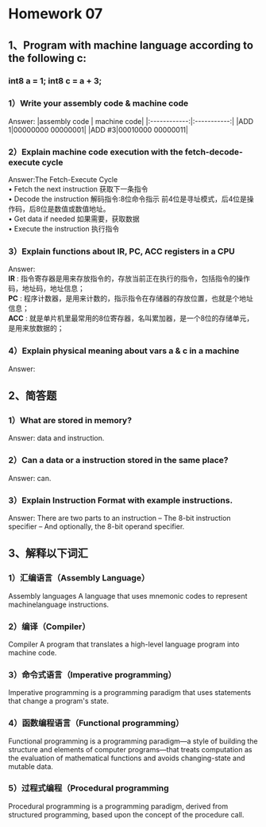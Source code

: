 # Homework 07
## 1、Program with machine language according to the following c:  
### int8 a = 1; int8 c = a + 3;

### 1）Write your assembly code & machine code
Answer:
|assembly code | machine code|
|:------------:|:-----------:|
|ADD 1|00000000 00000001|
|ADD #3|00010000 00000011|

### 2）Explain machine code execution with the fetch-decode-execute cycle
Answer:The Fetch-Execute Cycle    
• Fetch the next instruction 获取下一条指令   
• Decode the instruction 解码指令:8位命令指示 前4位是寻址模式，后4位是操作码，后8位是数值或数值地址。  
• Get data if needed 如果需要，获取数据   
• Execute the instruction 执行指令   


### 3）Explain functions about IR, PC, ACC registers in a CPU
Answer:   
**IR** : 指令寄存器是用来存放指令的，存放当前正在执行的指令，包括指令的操作码，地址码，地址信息；   
**PC** : 程序计数器，是用来计数的，指示指令在存储器的存放位置，也就是个地址信息；   
**ACC** : 就是单片机里最常用的8位寄存器，名叫累加器，是一个8位的存储单元，是用来放数据的；

### 4）Explain physical meaning about vars a & c in a machine
Answer:

## 2、简答题
### 1）What are stored in memory?
Answer: data and instruction.

### 2）Can a data or a instruction stored in the same place?
Answer: can.

### 3）Explain Instruction Format with example instructions.
Answer: There are two parts to an instruction – The 8-bit instruction specifier – And optionally, the 8-bit operand specifier.

## 3、解释以下词汇
### 1）汇编语言（Assembly Language）
Assembly languages A language that uses mnemonic codes to represent machinelanguage instructions.
### 2）编译（Compiler）
Compiler A program that translates a high-level language program into machine code.
### 3）命令式语言（Imperative programming）
Imperative programming is a programming paradigm that uses statements that change a program's state.
### 4）函数编程语言（Functional programming）
Functional programming is a programming paradigm—a style of building the structure and elements of computer programs—that treats computation as the evaluation of mathematical functions and avoids changing-state and mutable data.
### 5）过程式编程（Procedural programming
Procedural programming is a programming paradigm, derived from structured programming, based upon the concept of the procedure call.